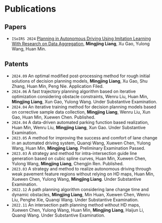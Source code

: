 # Publications

## Papers
- ``ISoIRS 2024`` [Planning in Autonomous Driving Using Imitation Learning With Research on
Data Aggregation](https://ieeexplore.ieee.org/document/10649698), **Mingjing Liang**, Xu Gao, Yulong Wang, Huan Min.

## Patents
- ``2024.09`` An optimal modified post-processing method for rough initial solutions of decision planning models, **Mingjing Liang**, Xu Gao, Shu Zhang, Huan Min, Peng Nie. Application Filed.
- ``2024.06`` A fast trajectory planning algorithm based on iterative optimization considering obstacle constraints, Wenru Liu, Huan Min, **Mingjing Liang**, Xun Gao, Yulong Wang. Under Substantive Examination.
- ``2024.04`` An iterative training method for decision planning models based on corrective sample data collection, **Mingjing Liang**, Wenru Liu, Xun Gao, Huan Min, Xuewen Chen. Published.
- ``2024.04`` A data-driven automated parking function based realization, Huan Min, Wenru Liu, **Mingjing Liang**, Xun Gao. Under Substantive Examination.
- ``2023.05`` A method for improving the success and comfort of lane change in an automated driving system, Quanqi Wang, Xuewen Chen, Yulong Wang, Huan Min, **Mingjing Liang**. Preliminary Examination Passed.
- ``2023.03`` A strategy and method for intra-intersection guide line generation based on cubic spline curves, Huan Min, Xuewen Chen, Yulong Wang, **Mingjing Liang**, Chengjin Ren. Published.
- ``2023.03`` A strategy and method to realize autonomous driving through weak pavement feature regions without relying on HD maps, Huan Min, Xuewen Chen, Yulong Wang, **Mingjing Liang**. Under Substantive Examination.
- ``2022.12`` A path planning algorithm considering lane change time and dynamic obstacles, **Mingjing Liang**, Min Huan, Xuewen Chen, Wenru Liu, Penghe Xie, Quanqi Wang. Under Substantive Examination.
- ``2022.11`` An intersection path planning method without HD maps, Xuewen Chen, Yulong Wang, Huan Min, **Mingjing Liang**, Haijun Li, Quanqi Wang. Under Substantive Examination.
